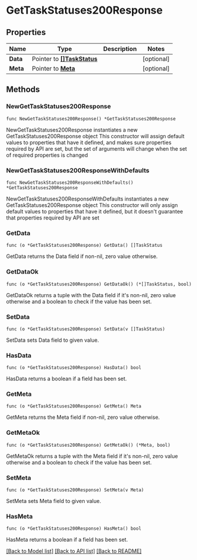 # GetTaskStatuses200Response

## Properties

Name | Type | Description | Notes
------------ | ------------- | ------------- | -------------
**Data** | Pointer to [**[]TaskStatus**](TaskStatus.md) |  | [optional] 
**Meta** | Pointer to [**Meta**](Meta.md) |  | [optional] 

## Methods

### NewGetTaskStatuses200Response

`func NewGetTaskStatuses200Response() *GetTaskStatuses200Response`

NewGetTaskStatuses200Response instantiates a new GetTaskStatuses200Response object
This constructor will assign default values to properties that have it defined,
and makes sure properties required by API are set, but the set of arguments
will change when the set of required properties is changed

### NewGetTaskStatuses200ResponseWithDefaults

`func NewGetTaskStatuses200ResponseWithDefaults() *GetTaskStatuses200Response`

NewGetTaskStatuses200ResponseWithDefaults instantiates a new GetTaskStatuses200Response object
This constructor will only assign default values to properties that have it defined,
but it doesn't guarantee that properties required by API are set

### GetData

`func (o *GetTaskStatuses200Response) GetData() []TaskStatus`

GetData returns the Data field if non-nil, zero value otherwise.

### GetDataOk

`func (o *GetTaskStatuses200Response) GetDataOk() (*[]TaskStatus, bool)`

GetDataOk returns a tuple with the Data field if it's non-nil, zero value otherwise
and a boolean to check if the value has been set.

### SetData

`func (o *GetTaskStatuses200Response) SetData(v []TaskStatus)`

SetData sets Data field to given value.

### HasData

`func (o *GetTaskStatuses200Response) HasData() bool`

HasData returns a boolean if a field has been set.

### GetMeta

`func (o *GetTaskStatuses200Response) GetMeta() Meta`

GetMeta returns the Meta field if non-nil, zero value otherwise.

### GetMetaOk

`func (o *GetTaskStatuses200Response) GetMetaOk() (*Meta, bool)`

GetMetaOk returns a tuple with the Meta field if it's non-nil, zero value otherwise
and a boolean to check if the value has been set.

### SetMeta

`func (o *GetTaskStatuses200Response) SetMeta(v Meta)`

SetMeta sets Meta field to given value.

### HasMeta

`func (o *GetTaskStatuses200Response) HasMeta() bool`

HasMeta returns a boolean if a field has been set.


[[Back to Model list]](../README.md#documentation-for-models) [[Back to API list]](../README.md#documentation-for-api-endpoints) [[Back to README]](../README.md)



